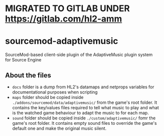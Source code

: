 # MIGRATED TO GITLAB UNDER https://gitlab.com/hl2-amm

# sourcemod-adaptivemusic
SourceMod-based client-side plugin of the AdaptiveMusic plugin system for Source Engine

## About the files
- `docs` folder is a dump from HL2's datamaps and netprops variables for documentational purposes when scripting
- `maps` folder should be copied inside `./addons/sourcemod/data/adaptivemusic/` from the game's root folder. It contains the key/values files required to tell what music to play and what is the watched game behaviour to adapt the music to for each map.
- `sound` folder should be copied inside `./custom/adaptivemusic/` fomr the game's root folder. It contains empty sound files to override the game's default one and make the original music silent.
